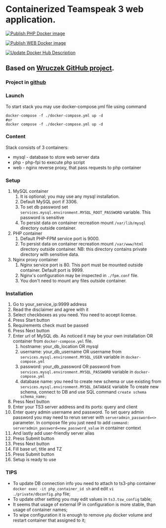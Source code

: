 # Containerized Teamspeak 3 web application.

[![Publish PHP Docker image](https://github.com/ChSergeiG/ts3-web/actions/workflows/docker-publish-php.yml/badge.svg?branch=main)](https://github.com/ChSergeiG/ts3-web/actions/workflows/docker-publish-php.yml)

[![Publish WEB Docker image](https://github.com/ChSergeiG/ts3-web/actions/workflows/docker-publish-web.yml/badge.svg?branch=main)](https://github.com/ChSergeiG/ts3-web/actions/workflows/docker-publish-web.yml)

[![Update Docker Hub Description](https://github.com/ChSergeiG/ts3-web/actions/workflows/docker-description.yml/badge.svg?branch=main)](https://github.com/ChSergeiG/ts3-web/actions/workflows/docker-description.yml)

## Based on [Wruczek GitHub project](https://github.com/Wruczek/ts-website).

### Project in [github](https://github.com/ChSergeiG/ts3-web)

### Launch

To start stack you may use docker-compose.yml file using command
```shell
docker-compose -f ./docker-compose.yml up -d
#or
docker compose -f ./docker-compose.yml up -d
```

### Content
Stack consists of 3 containers:
* mysql - database to store web server data
* php - php-fpi to execute php script
* web - nginx reverse proxy, that pass requests to php container

### Setup
1) MySQL container
   1) It is optional; you may use any mysql installation.
   2) Default MySQL port if 3306.
   3) To set db password set `services.mysql.environment.MYSQL_ROOT_PASSWORD` variable. This password is sensitive
   4) To persist data on container recreation mount `/var/lib/mysql` directory outside container.
2) PHP container
   1) Default PHP-FPM service port is 9000.
   2) To persist data on container recreation mount `/var/www/html` directory outside container. NB: this directory contains private directory with sensitive data.
3) Nginx proxy container
   1) Nginx service port is 80. This port must be mounted outside container. Default port is 9999.
   2) Nginx's configuration may be inspected in `./fpm.conf` file.
   3) You don't need to mount any files outside container. 

### Installation
1) Go to your_service_ip:9999 address
2) Read the disclaimer and agree with it
3) Select checkboxes as you need. You need to accept license.
4) Press Start button
5) Requirements check must be passed
6) Press Next button
7) Enter url of MySQL db. As noticed it may be your own installation OR container from `docker-compose.yml` file.
   1) hostname: your_db_location OR mysql
   2) username: your_db_username OR username from `services.mysql.environment.MYSQL_USER` variable in `docker-compose.yml`
   3) password: your_db_password OR password from `services.mysql.environment.MYSQL_PASSWORD` variable in `docker-compose.yml`
   4) database name: you need to create new schema or use existing from `services.mysql.environment.MYSQL_DATABASE` variable
      To create new schema, connect to DB and use SQL command `create schema schema_name;`
8) Press Next button
9) Enter your TS3 server address and its ports: query and client
10) Enter query admin username and password. To set query admin password you may need to rerun server with `serveradmin_password=<>` parameter. In compose file you just need to add `command: serveradmin_password=new_password_value` in container context
11) And lastly add user-friendly server alias
12) Press Submit button
13) Press Next button
14) Fill base url, title and TZ
15) Press Submit button
16) Setup is ready to use

### TIPS
- To update DB connection info you need to attach to ts3-php container `docker exec -it php_container_id sh` and edit `vi ./private/dbconfig.php` file;
- To update other setting you may edit values in `ts3.tsw_config` table;
- It seems that usage of external IP in configuration is more stable, than usage of container names;
- To wipe configuration it is enough to remove `php` docker volume and restart container that assigned to it; 

